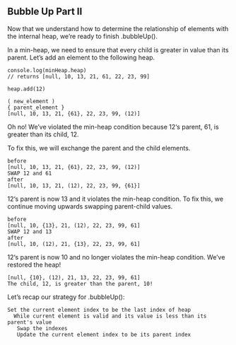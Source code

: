 ## Bubble Up Part II

Now that we understand how to determine the relationship of elements with the internal heap, we’re ready to finish .bubbleUp().

In a min-heap, we need to ensure that every child is greater in value than its parent. Let’s add an element to the following heap.

```
console.log(minHeap.heap)
// returns [null, 10, 13, 21, 61, 22, 23, 99]

heap.add(12)

```

```
( new_element )
{ parent_element }
[null, 10, 13, 21, {61}, 22, 23, 99, (12)]
```

Oh no! We’ve violated the min-heap condition because 12‘s parent, 61, is greater than its child, 12.

To fix this, we will exchange the parent and the child elements.

```
before
[null, 10, 13, 21, {61}, 22, 23, 99, (12)]
SWAP 12 and 61
after
[null, 10, 13, 21, (12), 22, 23, 99, {61}]

```

12‘s parent is now 13 and it violates the min-heap condition. To fix this, we continue moving upwards swapping parent-child values.

```
before
[null, 10, {13}, 21, (12), 22, 23, 99, 61]
SWAP 12 and 13
after
[null, 10, (12), 21, {13}, 22, 23, 99, 61]
```

12‘s parent is now 10 and no longer violates the min-heap condition. We’ve restored the heap!

```
[null, {10}, (12), 21, 13, 22, 23, 99, 61]
The child, 12, is greater than the parent, 10!
```

Let’s recap our strategy for .bubbleUp():

```
Set the current element index to be the last index of heap
  While current element is valid and its value is less than its parent's value
   Swap the indexes
   Update the current element index to be its parent index
```
